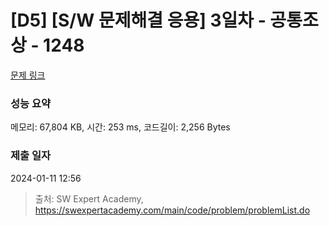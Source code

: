 # [D5] [S/W 문제해결 응용] 3일차 - 공통조상 - 1248 

[문제 링크](https://swexpertacademy.com/main/code/problem/problemDetail.do?contestProbId=AV15PTkqAPYCFAYD) 

### 성능 요약

메모리: 67,804 KB, 시간: 253 ms, 코드길이: 2,256 Bytes

### 제출 일자

2024-01-11 12:56



> 출처: SW Expert Academy, https://swexpertacademy.com/main/code/problem/problemList.do